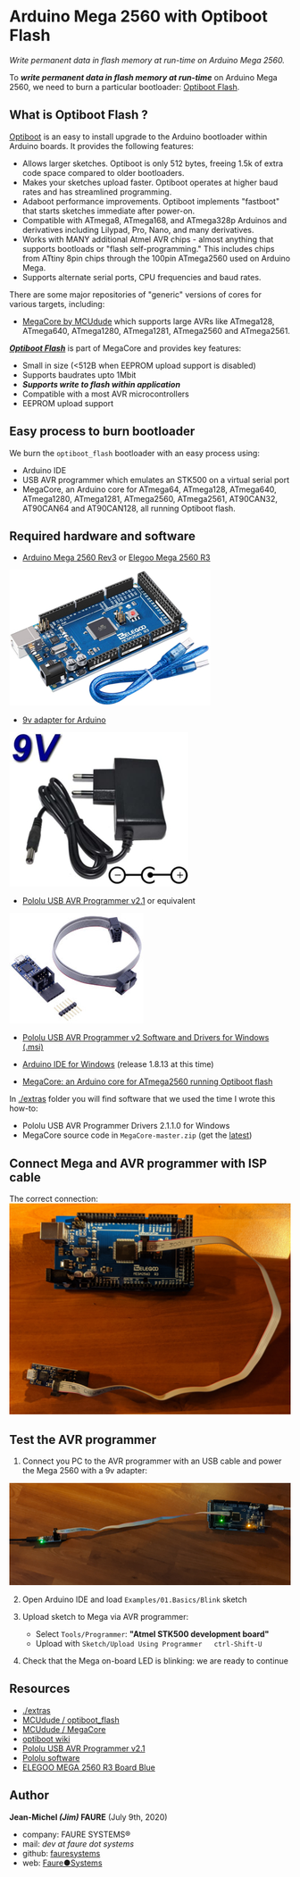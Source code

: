 # Arduino Mega 2560 with Optiboot Flash
*Write permanent data in flash memory at run-time on Arduino Mega 2560.*

To ***write permanent data in flash memory at run-time*** on Arduino Mega 2560, we need to burn a particular bootloader: <a href="https://github.com/MCUdude/optiboot_flash" target="_blank">Optiboot Flash</a>.

## What is Optiboot Flash ?

<a href="https://github.com/Optiboot/optiboot/wiki" target="_blank">Optiboot</a> is an easy to install upgrade to the Arduino bootloader within Arduino boards. It provides the following features:

* Allows larger sketches. Optiboot is only 512 bytes, freeing 1.5k of extra code space compared to older bootloaders.
* Makes your sketches upload faster. Optiboot operates at higher baud rates and has streamlined programming.
* Adaboot performance improvements. Optiboot implements "fastboot" that starts sketches immediate after power-on.
* Compatible with ATmega8, ATmega168, and ATmega328p Arduinos and derivatives including Lilypad, Pro, Nano, and many derivatives.
* Works with MANY additional Atmel AVR chips - almost anything that supports bootloads or "flash self-programming." This includes chips from ATtiny 8pin chips through the 100pin ATmega2560 used on Arduino Mega.
* Supports alternate serial ports, CPU frequencies and baud rates.

There are some major repositories of "generic" versions of cores for various targets, including:
* <a href="https://github.com/MCUdude/MegaCore" target="_blank">MegaCore by MCUdude</a> which supports large AVRs like ATmega128, ATmega640, ATmega1280, ATmega1281, ATmega2560 and ATmega2561.

***<a href="https://github.com/MCUdude/optiboot_flash" target="_blank">Optiboot Flash</a>*** is part of MegaCore and provides key features:
* Small in size (<512B when EEPROM upload support is disabled)
* Supports baudrates upto 1Mbit
* ***Supports write to flash within application***
* Compatible with a most AVR microcontrollers
* EEPROM upload support


## Easy process to burn bootloader
We burn the `optiboot_flash` bootloader with an easy process using:
* Arduino IDE
* USB AVR programmer which emulates an STK500 on a virtual serial port
* MegaCore, an Arduino core for ATmega64, ATmega128, ATmega640, ATmega1280, ATmega1281, ATmega2560, ATmega2561, AT90CAN32, AT90CAN64 and AT90CAN128, all running Optiboot flash. 


## Required hardware and software
* <a href="https://store.arduino.cc/arduino-mega-2560-rev3" target="_blank">Arduino Mega 2560 Rev3</a> or <a href="https://www.amazon.fr/gp/product/B06XKZY117" target="_blank">Elegoo Mega 2560 R3</a>

![Elegoo Mega 2560 R3](images/elegoo-mega-2560-r3.jpg)

* <a href="https://www.amazon.fr/TOP-CHARGEUR-Adaptateur-Alimentation-Microcontr%C3%B4leur/dp/B07HKD9215" target="_blank">9v adapter for Arduino</a>

![](images/adapter-9v.jpg)

* <a href="https://www.pololu.com/product/3172" target="_blank">Pololu USB AVR Programmer v2.1</a> or equivalent

![Pololu USB AVR Programmer](images/Pololu-USB-AVR-Programmer%20v2.1.jpg)

* <a href="https://www.pololu.com/resources/software" target="_blank">Pololu USB AVR Programmer v2 Software and Drivers for Windows (.msi)</a> 

* <a href="https://www.arduino.cc/en/main/software" target="_blank">Arduino IDE for Windows</a> (release 1.8.13 at this time)

* <a href="https://github.com/MCUdude/MegaCore" target="_blank">MegaCore: an Arduino core for ATmega2560 running Optiboot flash</a>

In [./extras](./extras) folder you will find software that we used the time I wrote this how-to:
* Pololu USB AVR Programmer Drivers 2.1.1.0 for Windows
* MegaCore source code in `MegaCore-master.zip` (get the <a href="https://github.com/MCUdude/MegaCore/archive/master.zip" target="_blank">latest</a>)


## Connect Mega and AVR programmer with ISP cable
The correct connection:
![](images/pololu-mega-icsp.jpg)


## Test the AVR programmer
1. Connect you PC to the AVR programmer with an USB cable and power the Mega 2560 with a 9v adapter:

![](images/pololu-mega-wiring.png)

2. Open Arduino IDE and load `Examples/01.Basics/Blink` sketch

3. Upload sketch to Mega via AVR programmer:

    * Select `Tools/Programmer`: **"Atmel STK500 development board"**
    * Upload with `Sketch/Upload Using Programmer   ctrl-Shift-U`

4. Check that the Mega on-board LED is blinking: we are ready to continue


## Resources

* [./extras](./extras) 
* <a href="https://github.com/MCUdude/optiboot_flash" target="_blank">MCUdude / optiboot_flash</a>
* <a href="https://github.com/MCUdude/MegaCore" target="_blank">MCUdude / MegaCore</a>
* <a href="https://github.com/Optiboot/optiboot/wiki" target="_blank">optiboot wiki</a>
* <a href="https://www.pololu.com/product/3172" target="_blank">Pololu USB AVR Programmer v2.1</a>
* <a href="https://www.pololu.com/resources/software" target="_blank">Pololu software</a>
* <a href="https://www.elegoo.com/product/elegoo-mega-2560-r3-board-blue-atmega2560-atmega16u2-usb-cable/" target="_blank">ELEGOO MEGA 2560 R3 Board Blue</a>

## Author

**Jean-Michel _(Jim)_ FAURE** (July 9th, 2020)
* company: FAURE SYSTEMS®
* mail: *dev at faure dot systems*
* github: <a href="https://github.com/fauresystems" target="_blank">fauresystems</a>
* web: <a href="https://faure.systems/" target="_blank">Faure●Systems</a>